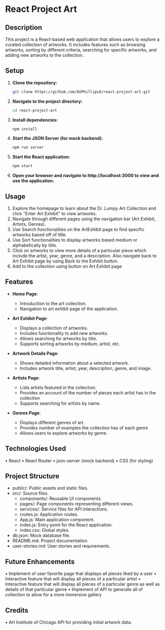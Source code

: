 # React Project Art

## Description

This project is a React-based web application that allows users to explore a curated collection of artworks. It includes features such as browsing artworks, sorting by different criteria, searching for specific artworks, and adding new artworks to the collection.

## Setup

1. **Clone the repository:**
   ```bash
   git clone https://github.com/ASPhillips8/react-project-art.git
   ```
2. **Navigate to the project directory:**
   ```bash
   cd react-project-art
   ```
3. **Install dependencies:**
   ```bash
   npm install
   ```
4. **Start the JSON Server (for mock backend):**
   ```bash
   npm run server
   ```
5. **Start the React application:**
   ```bash
   npm start
   ```
6. **Open your browser and navigate to http://localhost:3000 to view and use the application.**

## Usage

1. Explore the homepage to learn about the Dr. Lumpy Art Collection and click "Enter Art Exhibit" to view artworks.
2. Navigate through different pages using the navigation bar (Art Exhibit, Artists, Genres).
3. Use Search functionalities on the ArtExhibit page to find specific artworks based off of title.
4. Use Sort functionalities to display artworks based medium or alphabetically by title.
5. Click on artworks to view more details of a particular piece which include the artist, year, genre, and a description. Also navigate back to Art Exhibit page by using Back to the Exhibit button.
6. Add to the collection using button on Art Exhibit page

## Features

- **Home Page**:

  - Introduction to the art collection.
  - Navigation to art exhibit page of the application.

- **Art Exhibit Page**:

  - Displays a collection of artworks.
  - Includes functionality to add new artworks.
  - Allows searching for artworks by title.
  - Supports sorting artworks by medium, artist, etc.

- **Artwork Details Page**:

  - Shows detailed information about a selected artwork.
  - Includes artwork title, artist, year, description, genre, and image.

- **Artists Page**:

  - Lists artists featured in the collection.
  - Provides an account of the number of pieces each artist has in the collection
  - Supports searching for artists by name.

- **Genres Page**:
  - Displays different genres of art.
  - Provides number of examples the collection has of each genre
  - Allows users to explore artworks by genre.

## Technologies Used

• React
• React Router
• json-server (mock backend)
• CSS (for styling)

## Project Structure

- public/: Public assets and static files.
- src/: Source files.
  - components/: Reusable UI components.
  - pages/: Page components representing different views.
  - services/: Service files for API interactions.
  - routes.js: Application routes.
  - App.js: Main application component.
  - index.js: Entry point for the React application.
  - index.css: Global styles.
- db.json: Mock database file.
- README.md: Project documentation.
- user-stories.md: User stories and requirements.

## Future Enhancements

• Implement of user favorite page that displays all pieces liked by a user
• Interactive feature that will display all pieces of a particular artist
• Interactive feature that will display all pieces of a particular genre as well as details of that particular genre
• Implement of API to generate all of collection to allow for a more immersive gallery

## Credits

• Art Institute of Chicago API for providing initial artwork data.
